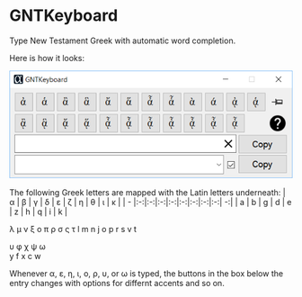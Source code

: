# GNTKeyboard
Type New Testament Greek with automatic word completion.

Here is how it looks:

![alt tag](https://github.com/dagleich/GNTKeyboard/blob/master/GNTKeyboard.png)

The following Greek letters are mapped with the Latin letters underneath:
| α | β | γ | δ | ε | ζ | η | θ | ι | κ |
| - |:-:|:-:|:-:|:-:|:-:|:-:|:-:|:-:| -:|
| a | b | g | d | e | z | h | q | i | k |

λ	μ	ν	ξ	ο	π	ρ	σ	ς	τ
l	m	n	j	o	p	r	s	v	t

υ	φ	χ	ψ	ω	 	 	 	 	 
y	f	x	c	w	

Whenever α, ε, η, ι, ο, ρ, υ, or ω is typed, the buttons in the box below the entry changes with options for differnt accents and so on.
